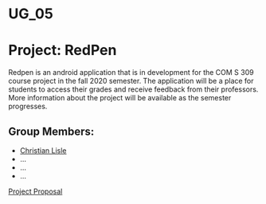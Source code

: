 # UG_05
# Project: RedPen
Redpen is an android application that is in development for the COM S 309 course project in the fall 2020 semester. The application will be a place for students to access their grades and receive feedback from their professors. More information about the project will be available as the semester progresses.
## Group Members:
* [Christian Lisle](http://christianlisle.com/)
* ...
* ...
* ...

[Project Proposal](https://canvas.iastate.edu/groups/134229/pages/project-proposal)